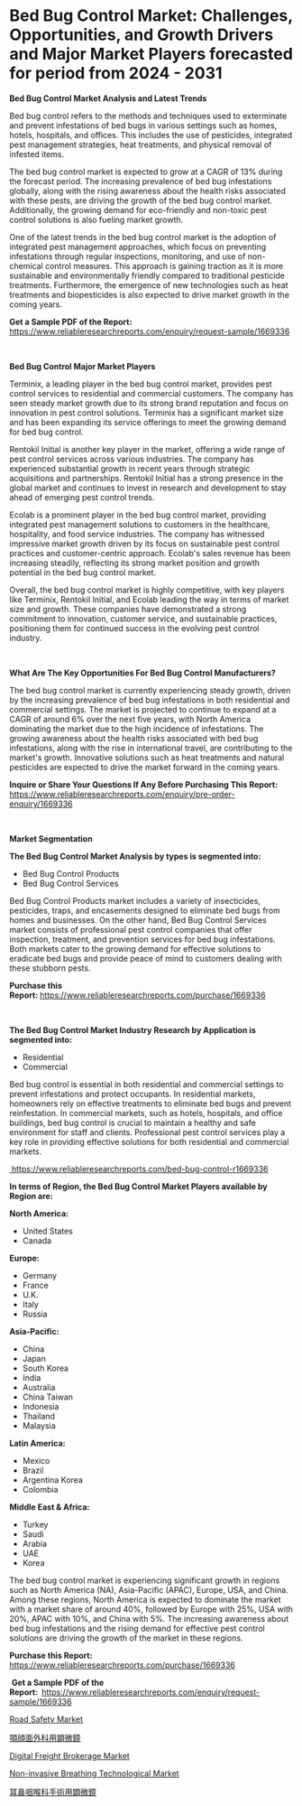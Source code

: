 <p><h1>Bed Bug Control Market: Challenges, Opportunities, and Growth Drivers and Major Market Players forecasted for period from 2024 - 2031</h1></p><p><strong>Bed Bug Control Market Analysis and Latest Trends</strong></p>
<p><p>Bed bug control refers to the methods and techniques used to exterminate and prevent infestations of bed bugs in various settings such as homes, hotels, hospitals, and offices. This includes the use of pesticides, integrated pest management strategies, heat treatments, and physical removal of infested items.</p><p>The bed bug control market is expected to grow at a CAGR of 13% during the forecast period. The increasing prevalence of bed bug infestations globally, along with the rising awareness about the health risks associated with these pests, are driving the growth of the bed bug control market. Additionally, the growing demand for eco-friendly and non-toxic pest control solutions is also fueling market growth.</p><p>One of the latest trends in the bed bug control market is the adoption of integrated pest management approaches, which focus on preventing infestations through regular inspections, monitoring, and use of non-chemical control measures. This approach is gaining traction as it is more sustainable and environmentally friendly compared to traditional pesticide treatments. Furthermore, the emergence of new technologies such as heat treatments and biopesticides is also expected to drive market growth in the coming years.</p></p>
<p><strong>Get a Sample PDF of the Report:&nbsp;</strong> <a href="https://www.reliableresearchreports.com/enquiry/request-sample/1669336">https://www.reliableresearchreports.com/enquiry/request-sample/1669336</a></p>
<p>&nbsp;</p>
<p><strong>Bed Bug Control Major Market Players</strong></p>
<p><p>Terminix, a leading player in the bed bug control market, provides pest control services to residential and commercial customers. The company has seen steady market growth due to its strong brand reputation and focus on innovation in pest control solutions. Terminix has a significant market size and has been expanding its service offerings to meet the growing demand for bed bug control.</p><p>Rentokil Initial is another key player in the market, offering a wide range of pest control services across various industries. The company has experienced substantial growth in recent years through strategic acquisitions and partnerships. Rentokil Initial has a strong presence in the global market and continues to invest in research and development to stay ahead of emerging pest control trends.</p><p>Ecolab is a prominent player in the bed bug control market, providing integrated pest management solutions to customers in the healthcare, hospitality, and food service industries. The company has witnessed impressive market growth driven by its focus on sustainable pest control practices and customer-centric approach. Ecolab's sales revenue has been increasing steadily, reflecting its strong market position and growth potential in the bed bug control market.</p><p>Overall, the bed bug control market is highly competitive, with key players like Terminix, Rentokil Initial, and Ecolab leading the way in terms of market size and growth. These companies have demonstrated a strong commitment to innovation, customer service, and sustainable practices, positioning them for continued success in the evolving pest control industry.</p></p>
<p>&nbsp;</p>
<p><strong>What Are The Key Opportunities For Bed Bug Control Manufacturers?</strong></p>
<p><p>The bed bug control market is currently experiencing steady growth, driven by the increasing prevalence of bed bug infestations in both residential and commercial settings. The market is projected to continue to expand at a CAGR of around 6% over the next five years, with North America dominating the market due to the high incidence of infestations. The growing awareness about the health risks associated with bed bug infestations, along with the rise in international travel, are contributing to the market's growth. Innovative solutions such as heat treatments and natural pesticides are expected to drive the market forward in the coming years.</p></p>
<p><strong>Inquire or Share Your Questions If Any Before Purchasing This Report:</strong> <a href="https://www.reliableresearchreports.com/enquiry/pre-order-enquiry/1669336">https://www.reliableresearchreports.com/enquiry/pre-order-enquiry/1669336</a></p>
<p>&nbsp;</p>
<p><strong>Market Segmentation</strong></p>
<p><strong>The Bed Bug Control Market Analysis by types is segmented into:</strong></p>
<p><ul><li>Bed Bug Control Products</li><li>Bed Bug Control Services</li></ul></p>
<p><p>Bed Bug Control Products market includes a variety of insecticides, pesticides, traps, and encasements designed to eliminate bed bugs from homes and businesses. On the other hand, Bed Bug Control Services market consists of professional pest control companies that offer inspection, treatment, and prevention services for bed bug infestations. Both markets cater to the growing demand for effective solutions to eradicate bed bugs and provide peace of mind to customers dealing with these stubborn pests.</p></p>
<p><strong>Purchase this Report:&nbsp;</strong><a href="https://www.reliableresearchreports.com/purchase/1669336">https://www.reliableresearchreports.com/purchase/1669336</a></p>
<p>&nbsp;</p>
<p><strong>The Bed Bug Control Market Industry Research by Application is segmented into:</strong></p>
<p><ul><li>Residential</li><li>Commercial</li></ul></p>
<p><p>Bed bug control is essential in both residential and commercial settings to prevent infestations and protect occupants. In residential markets, homeowners rely on effective treatments to eliminate bed bugs and prevent reinfestation. In commercial markets, such as hotels, hospitals, and office buildings, bed bug control is crucial to maintain a healthy and safe environment for staff and clients. Professional pest control services play a key role in providing effective solutions for both residential and commercial markets.</p></p>
<p><a href="https://www.reliableresearchreports.com/bed-bug-control-r1669336">&nbsp;https://www.reliableresearchreports.com/bed-bug-control-r1669336</a></p>
<p><strong>In terms of Region, the Bed Bug Control Market Players available by Region are:</strong></p>
<p>
    <p> <strong> North America: </strong>
        <ul>
            <li>United States</li>
            <li>Canada</li>
        </ul>
        </p> 
    <p> <strong> Europe: </strong>
        <ul>
            <li>Germany</li>
            <li>France</li>
            <li>U.K.</li>
            <li>Italy</li>
            <li>Russia</li>
        </ul>
        </p> 
    <p> <strong> Asia-Pacific: </strong>
        <ul>
            <li>China</li>
            <li>Japan</li>
            <li>South Korea</li>
            <li>India</li>
            <li>Australia</li>
            <li>China Taiwan</li>
            <li>Indonesia</li>
            <li>Thailand</li>
            <li>Malaysia</li>
        </ul>
        </p> 
    <p> <strong> Latin America: </strong>
        <ul>
            <li>Mexico</li>
            <li>Brazil</li>
            <li>Argentina Korea</li>
            <li>Colombia</li>
        </ul>
        </p> 
    <p> <strong> Middle East & Africa: </strong>
        <ul>
            <li>Turkey</li>
            <li>Saudi</li>
            <li>Arabia</li>
            <li>UAE</li>
            <li>Korea</li>
        </ul>
    </p>
    </p>
<p><p>The bed bug control market is experiencing significant growth in regions such as North America (NA), Asia-Pacific (APAC), Europe, USA, and China. Among these regions, North America is expected to dominate the market with a market share of around 40%, followed by Europe with 25%, USA with 20%, APAC with 10%, and China with 5%. The increasing awareness about bed bug infestations and the rising demand for effective pest control solutions are driving the growth of the market in these regions.</p></p>
<p><strong>Purchase this Report: </strong><a href="https://www.reliableresearchreports.com/purchase/1669336">https://www.reliableresearchreports.com/purchase/1669336</a></p>
<p>&nbsp;<strong>Get a Sample PDF of the Report:&nbsp;&nbsp;</strong><a href="https://www.reliableresearchreports.com/enquiry/request-sample/1669336">https://www.reliableresearchreports.com/enquiry/request-sample/1669336</a></p>
<p><strong></strong></p>
<p><p><a href="https://github.com/okotobwrhuteie/Market-Research-Report-List-3/blob/main/road-safety-market.md">Road Safety Market</a></p><p><a href="https://github.com/DeonBoer2023/Market-Research-Report-List-2/blob/main/7871198180989.md">顎顔面外科用顕微鏡</a></p><p><a href="https://github.com/LeilaniWyman2021/Market-Research-Report-List-1/blob/main/digital-freight-brokerage-market.md">Digital Freight Brokerage Market</a></p><p><a href="https://www.linkedin.com/pulse/global-non-invasive-breathing-technological-market-share-growth-jr5rf?trackingId=PUUtHsrFghO0OOB7rideLQ%3D%3D">Non-invasive Breathing Technological Market</a></p><p><a href="https://github.com/dawson566/Market-Research-Report-List-2/blob/main/8917453180988.md">耳鼻咽喉科手術用顕微鏡</a></p></p>